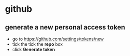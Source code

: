 # github

## generate a new personal access token

* go to https://github.com/settings/tokens/new
* tick the tick the **repo** box
* click **Generate token**
